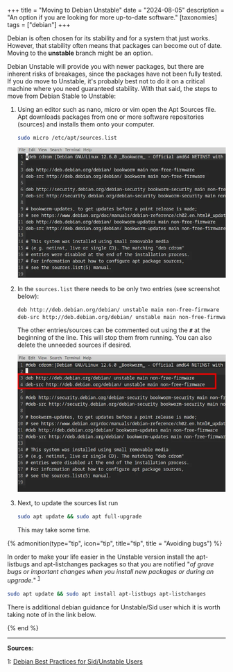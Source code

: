 +++
title =  "Moving to Debian Unstable"
date =   "2024-08-05"
description = "An option if you are looking for more up-to-date software."
[taxonomies]
tags = ["debian"]
+++

Debian is often chosen for its stability and for a system that just works.  However, that stability often means that packages can become out of date.  Moving to the **unstable** branch might be an option.

Debian Unstable will provide you with newer packages, but there are inherent risks of breakages, since the packages have not been fully tested. If you do move to Unstable, it's probably best not to do it on a critical machine where you need guaranteed stability. With that said, the steps to move from Debian Stable to Unstable:

1. Using an editor such as nano, micro or vim open the Apt Sources file.  Apt downloads packages from one or more software repositories (sources) and installs them onto your computer.

    ```bash
    sudo micro /etc/apt/sources.list
    ```
    ![sources.list original](sources-orig.webp)

2. In the `sources.list` there needs to be only two entries (see screenshot below):

    ```bash
    deb http://deb.debian.org/debian/ unstable main non-free-firmware
    deb-src http://deb.debian.org/debian/ unstable main non-free-firmware
    ```

    The other entries/sources can be commented out using the **`#`** at the beginning of the line.  This will stop them from running.  You can also delete the unneeded sources if desired.

    ![sources.list unstable](sources-unstable.webp)

3. Next, to update the sources list run

    ```bash
    sudo apt update && sudo apt full-upgrade
    ```

    This may take some time.


{% admonition(type="tip", icon="tip", title="tip", title = "Avoiding bugs") %} 

In order to make your life easier in the Unstable version install the apt-listbugs and apt-listchanges packages so that you are notified "*of grave bugs or important changes when you install new packages or during an upgrade.*" <sup>[1](#debian_unstable)</sup>

```bash
sudo apt update && sudo apt install apt-listbugs apt-listchanges
```

There is additional debian guidance for Unstable/Sid user which it is worth taking note of in the link below.

{% end %}



---

**Sources:**

<a name="debian_unstable">1</a>: [Debian Best Practices for Sid/Unstable Users](https://wiki.debian.org/DebianUnstable#:~:text=Install%20the%20apt%2Dlistbugs%20and,data%20is%20not%20a%20problem)
